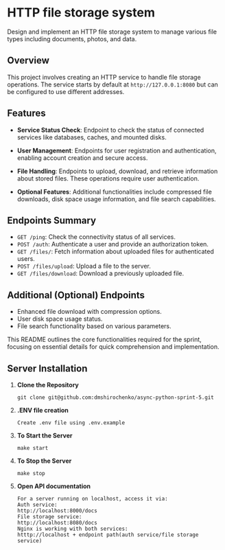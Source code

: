 # HTTP file storage system

Design and implement an HTTP file storage system to manage various file types including documents, photos, and data.

## Overview

This project involves creating an HTTP service to handle file storage operations. The service starts by default at `http://127.0.0.1:8080` but can be configured to use different addresses.

## Features

- **Service Status Check**: Endpoint to check the status of connected services like databases, caches, and mounted disks.

- **User Management**: Endpoints for user registration and authentication, enabling account creation and secure access.

- **File Handling**: Endpoints to upload, download, and retrieve information about stored files. These operations require user authentication.

- **Optional Features**: Additional functionalities include compressed file downloads, disk space usage information, and file search capabilities.

## Endpoints Summary

- `GET /ping`: Check the connectivity status of all services.
- `POST /auth`: Authenticate a user and provide an authorization token.
- `GET /files/`: Fetch information about uploaded files for authenticated users.
- `POST /files/upload`: Upload a file to the server.
- `GET /files/download`: Download a previously uploaded file.

## Additional (Optional) Endpoints

- Enhanced file download with compression options.
- User disk space usage status.
- File search functionality based on various parameters.

This README outlines the core functionalities required for the sprint, focusing on essential details for quick comprehension and implementation.


## Server Installation

1. **Clone the Repository**
   ```
   git clone git@github.com:dmshirochenko/async-python-sprint-5.git
   ```
2. **.ENV file creation**
    ```
    Create .env file using .env.example
    ```
2. **To Start the Server**
    ```
    make start
    ```
3. **To Stop the Server**
    ```
    make stop
    ```
4. **Open API documentation**
    ```
    For a server running on localhost, access it via:
    Auth service:
    http://localhost:8000/docs
    File storage service:
    http://localhost:8080/docs
    Nginx is working with both services:
    htttp://localhost + endpoint path(auth service/file storage service)
    ```

